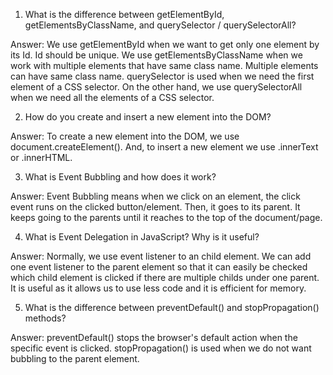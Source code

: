 1. What is the difference between getElementById, getElementsByClassName, and querySelector / querySelectorAll?

Answer: We use getElementById when we want to get only one element by its Id. Id should be unique. We use getElementsByClassName when we work with multiple elements that have same class name. Multiple elements can have same class name. querySelector is used when we need the first element of a CSS selector. On the other hand, we use querySelectorAll when we need all the elements of a CSS selector.

2. How do you create and insert a new element into the DOM?

Answer: To create a new element into the DOM, we use document.createElement(). And, to insert a new element we use .innerText or .innerHTML.

3. What is Event Bubbling and how does it work?

Answer: Event Bubbling means when we click on an element, the click event runs on the clicked button/element. Then, it goes to its parent. It keeps going to the parents until it reaches to the top of the document/page.

4. What is Event Delegation in JavaScript? Why is it useful?

Answer: Normally, we use event listener to an child element. We can add one event listener to the parent element so that it can easily be checked which child element is clicked if there are multiple childs under one parent. It is useful as it allows us to use less code and it is efficient for memory.

5. What is the difference between preventDefault() and stopPropagation() methods?

Answer: preventDefault() stops the browser's default action when the specific event is clicked. stopPropagation() is used when we do not want bubbling to the parent element.

